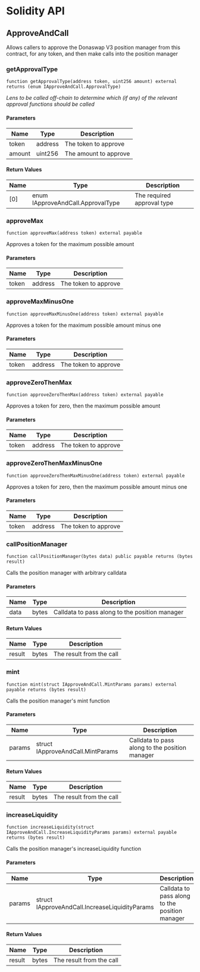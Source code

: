 # Solidity API

## ApproveAndCall

Allows callers to approve the Donaswap V3 position manager from this contract,
for any token, and then make calls into the position manager

### getApprovalType

```solidity
function getApprovalType(address token, uint256 amount) external returns (enum IApproveAndCall.ApprovalType)
```

_Lens to be called off-chain to determine which (if any) of the relevant approval functions should be called_

#### Parameters

| Name | Type | Description |
| ---- | ---- | ----------- |
| token | address | The token to approve |
| amount | uint256 | The amount to approve |

#### Return Values

| Name | Type | Description |
| ---- | ---- | ----------- |
| [0] | enum IApproveAndCall.ApprovalType | The required approval type |

### approveMax

```solidity
function approveMax(address token) external payable
```

Approves a token for the maximum possible amount

#### Parameters

| Name | Type | Description |
| ---- | ---- | ----------- |
| token | address | The token to approve |

### approveMaxMinusOne

```solidity
function approveMaxMinusOne(address token) external payable
```

Approves a token for the maximum possible amount minus one

#### Parameters

| Name | Type | Description |
| ---- | ---- | ----------- |
| token | address | The token to approve |

### approveZeroThenMax

```solidity
function approveZeroThenMax(address token) external payable
```

Approves a token for zero, then the maximum possible amount

#### Parameters

| Name | Type | Description |
| ---- | ---- | ----------- |
| token | address | The token to approve |

### approveZeroThenMaxMinusOne

```solidity
function approveZeroThenMaxMinusOne(address token) external payable
```

Approves a token for zero, then the maximum possible amount minus one

#### Parameters

| Name | Type | Description |
| ---- | ---- | ----------- |
| token | address | The token to approve |

### callPositionManager

```solidity
function callPositionManager(bytes data) public payable returns (bytes result)
```

Calls the position manager with arbitrary calldata

#### Parameters

| Name | Type | Description |
| ---- | ---- | ----------- |
| data | bytes | Calldata to pass along to the position manager |

#### Return Values

| Name | Type | Description |
| ---- | ---- | ----------- |
| result | bytes | The result from the call |

### mint

```solidity
function mint(struct IApproveAndCall.MintParams params) external payable returns (bytes result)
```

Calls the position manager's mint function

#### Parameters

| Name | Type | Description |
| ---- | ---- | ----------- |
| params | struct IApproveAndCall.MintParams | Calldata to pass along to the position manager |

#### Return Values

| Name | Type | Description |
| ---- | ---- | ----------- |
| result | bytes | The result from the call |

### increaseLiquidity

```solidity
function increaseLiquidity(struct IApproveAndCall.IncreaseLiquidityParams params) external payable returns (bytes result)
```

Calls the position manager's increaseLiquidity function

#### Parameters

| Name | Type | Description |
| ---- | ---- | ----------- |
| params | struct IApproveAndCall.IncreaseLiquidityParams | Calldata to pass along to the position manager |

#### Return Values

| Name | Type | Description |
| ---- | ---- | ----------- |
| result | bytes | The result from the call |

